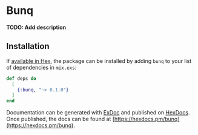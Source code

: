 # Bunq

**TODO: Add description**

## Installation

If [available in Hex](https://hex.pm/docs/publish), the package can be installed
by adding `bunq` to your list of dependencies in `mix.exs`:

```elixir
def deps do
  [
    {:bunq, "~> 0.1.0"}
  ]
end
```

Documentation can be generated with [ExDoc](https://github.com/elixir-lang/ex_doc)
and published on [HexDocs](https://hexdocs.pm). Once published, the docs can
be found at [https://hexdocs.pm/bunq](https://hexdocs.pm/bunq).

